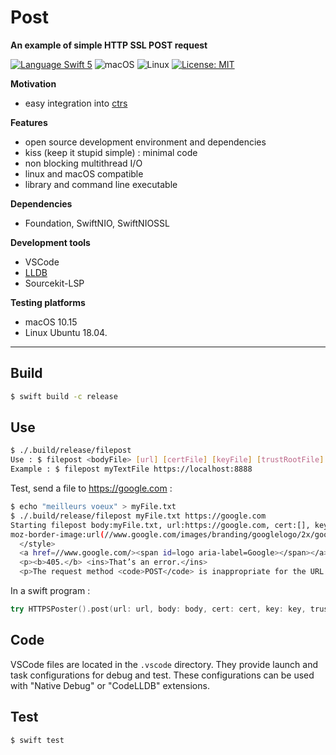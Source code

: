 # Post

**An example of simple HTTP SSL POST request**

<a href="https://swift.org" target="_blank"><img src="https://img.shields.io/badge/Language-Swift%205-orange.svg" alt="Language Swift 5"></a>
<img src="https://img.shields.io/badge/os-macOS-green.svg?style=flat" alt="macOS">
<img src="https://img.shields.io/badge/os-linux-green.svg?style=flat" alt="Linux">
[![License: MIT](https://img.shields.io/badge/License-MIT-blue.svg)](https://opensource.org/licenses/MIT)

**Motivation**

- easy integration into <a href="https://github.com/ArfNtz/ctrs">ctrs</a>

**Features**
- open source development environment and dependencies
- kiss (keep it stupid simple) : minimal code
- non blocking multithread I/O
- linux and macOS compatible
- library and command line executable

**Dependencies**
- Foundation, SwiftNIO, SwiftNIOSSL

**Development tools**
- VSCode 
- <a href="https://lldb.llvm.org">LLDB</a>
- Sourcekit-LSP

**Testing platforms**
- macOS 10.15
- Linux Ubuntu 18.04.

----

## Build

```bash
$ swift build -c release
```

## Use

```bash
$ ./.build/release/filepost
Use : $ filepost <bodyFile> [url] [certFile] [keyFile] [trustRootFile]
Example : $ filepost myTextFile https://localhost:8888
```

Test, send a file to https://google.com :
```bash
$ echo "meilleurs voeux" > myFile.txt
$ ./.build/release/filepost myFile.txt https://google.com
Starting filepost body:myFile.txt, url:https://google.com, cert:[], key:nil, trustRoot:default
moz-border-image:url(//www.google.com/images/branding/googlelogo/2x/googlelogo_color_150x54dp.png) 0}}@media only screen and (-webkit-min-device-pixel-ratio:2){#logo{background:url(//www.google.com/images/branding/googlelogo/2x/googlelogo_color_150x54dp.png) no-repeat;-webkit-background-size:100% 100%}}#logo{display:inline-block;height:54px;width:150px}
  </style>
  <a href=//www.google.com/><span id=logo aria-label=Google></span></a>
  <p><b>405.</b> <ins>That’s an error.</ins>
  <p>The request method <code>POST</code> is inappropriate for the URL <code>/</code>.  <ins>That’s all we know.</ins>
```

In a swift program : 
```swift
try HTTPSPoster().post(url: url, body: body, cert: cert, key: key, trustRoot: trustRoot)
```

## Code

VSCode files are located in the `.vscode` directory.
They provide launch and task configurations for debug and test.
These configurations can be used with "Native Debug" or "CodeLLDB" extensions.


## Test

```bash
$ swift test
```
